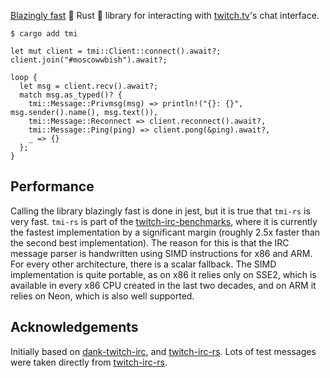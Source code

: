 [Blazingly fast](#performance) 🚀 Rust 🦀 library for interacting with [twitch.tv](https://twitch.tv)'s chat interface.

```text,ignore
$ cargo add tmi
```

```rust,ignore
let mut client = tmi::Client::connect().await?;
client.join("#moscowwbish").await?;

loop {
  let msg = client.recv().await?;
  match msg.as_typed()? {
    tmi::Message::Privmsg(msg) => println!("{}: {}", msg.sender().name(), msg.text()),
    tmi::Message::Reconnect => client.reconnect().await?,
    tmi::Message::Ping(ping) => client.pong(&ping).await?,
    _ => {}
  };
}
```

## Performance

Calling the library blazingly fast is done in jest, but it is true that `tmi-rs` is very fast. `tmi-rs` is part of the [twitch-irc-benchmarks](https://github.com/jprochazk/twitch-irc-benchmarks), where it is currently the fastest implementation by a significant margin (roughly 2.5x faster than the second best implementation). The reason for this is that the IRC message parser is handwritten using SIMD instructions for x86 and ARM. For every other architecture, there is a scalar fallback. The SIMD implementation is quite portable, as on x86 it relies only on SSE2, which is available in every x86 CPU created in the last two decades, and on ARM it relies on Neon, which is also well supported.

## Acknowledgements

Initially based on [dank-twitch-irc](https://github.com/robotty/dank-twitch-irc), and [twitch-irc-rs](https://github.com/robotty/twitch-irc-rs). Lots of test messages were taken directly from [twitch-irc-rs](https://github.com/robotty/twitch-irc-rs).
